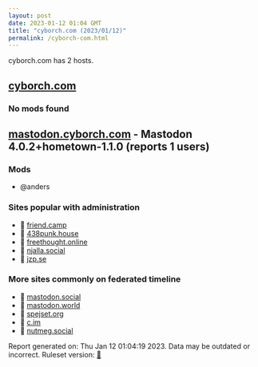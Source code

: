 ```yaml
---
layout: post
date: 2023-01-12 01:04 GMT
title: "cyborch.com (2023/01/12)"
permalink: /cyborch-com.html
---
```


cyborch.com has 2 hosts.

## [cyborch.com](https://cyborch.com)

### No mods found

## [mastodon.cyborch.com](https://mastodon.cyborch.com) - Mastodon 4.0.2+hometown-1.1.0 (reports 1 users)

### Mods
 * @anders

### Sites popular with administration

* 🐘 [friend.camp](/friend-camp.html)
* 🐘 [438punk.house](/438punk-house.html)
* 🐘 [freethought.online](/freethought-online.html)
* 🐘 [njalla.social](/njalla-social.html)
* 🐘 [jzp.se](/jzp-se.html)

### More sites commonly on federated timeline

* 🐘 [mastodon.social](/mastodon-social.html)
* 🐘 [mastodon.world](/mastodon-world.html)
* 🐘 [spejset.org](/spejset-org.html)
* 🐘 [c.im](/c-im.html)
* 🐘 [nutmeg.social](/nutmeg-social.html)

Report generated on: Thu Jan 12 01:04:19 2023. Data may be outdated or incorrect.
Ruleset version: [🧁](/version-cupcake)
